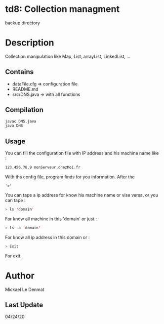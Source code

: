 # td8: Collection managment
backup directory

# Description
Collection manipulation like Map, List, arrayList, LinkedList, ...

## Contains
 - dataFile.cfg => configuration file
 - README.md
 - src/DNS.java => with all functions

## Compilation
```Bash
javac DNS.java
java DNS
```

## Usage
You can fill the configuration file with IP address and his machine name like :
```Bash
123.456.78.9 monServeur.chezMoi.fr
```
With ths config file, program finds for you information.
After the
```Jave
'>'
```
You can tape a ip address for know his machine name or vise versa, or you can tape :
```Java
> ls 'domain'
```
For know all machine in this 'domain' or just : 
```Java
> ls -a 'domain'
```
For know all ip address in this domain or :
```Java
> Exit
```
For exit.

# Author
Mickael Le Denmat

## Last Update
04/24/20

